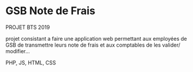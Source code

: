 # GSB Note de Frais
PROJET BTS 2019

projet consistant a faire une application web permettant aux employées de GSB de transmettre leurs note de frais et aux comptables de les valider/ modifier...

PHP, JS, HTML, CSS
